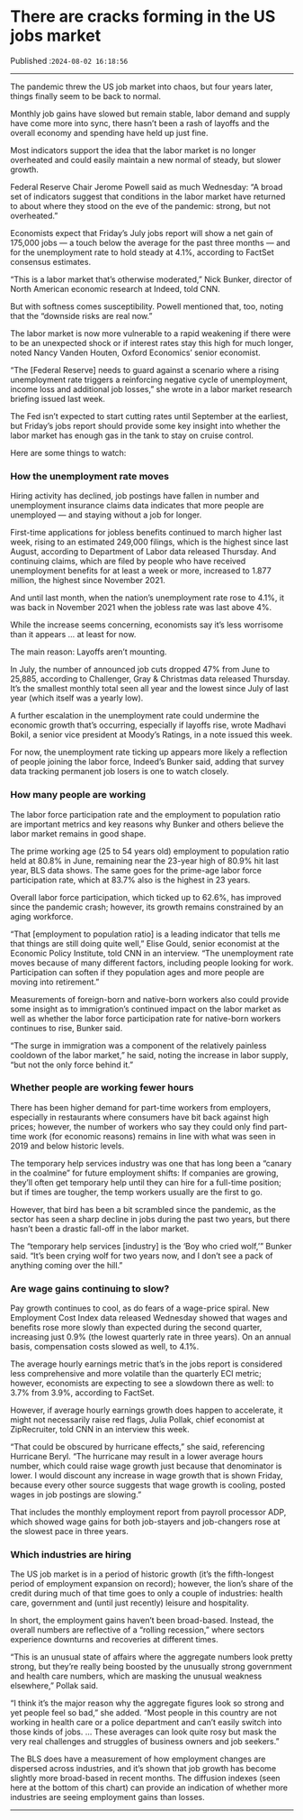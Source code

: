 # There are cracks forming in the US jobs market

Published :`2024-08-02 16:18:56`

---

The pandemic threw the US job market into chaos, but four years later, things finally seem to be back to normal.

Monthly job gains have slowed but remain stable, labor demand and supply have come more into sync, there hasn’t been a rash of layoffs and the overall economy and spending have held up just fine.

Most indicators support the idea that the labor market is no longer overheated and could easily maintain a new normal of steady, but slower growth.

Federal Reserve Chair Jerome Powell said as much Wednesday: “A broad set of indicators suggest that conditions in the labor market have returned to about where they stood on the eve of the pandemic: strong, but not overheated.”

Economists expect that Friday’s July jobs report will show a net gain of 175,000 jobs — a touch below the average for the past three months — and for the unemployment rate to hold steady at 4.1%, according to FactSet consensus estimates.

“This is a labor market that’s otherwise moderated,” Nick Bunker, director of North American economic research at Indeed, told CNN.

But with softness comes susceptibility. Powell mentioned that, too, noting that the “downside risks are real now.”

The labor market is now more vulnerable to a rapid weakening if there were to be an unexpected shock or if interest rates stay this high for much longer, noted Nancy Vanden Houten, Oxford Economics’ senior economist.

“The [Federal Reserve] needs to guard against a scenario where a rising unemployment rate triggers a reinforcing negative cycle of unemployment, income loss and additional job losses,” she wrote in a labor market research briefing issued last week.

The Fed isn’t expected to start cutting rates until September at the earliest, but Friday’s jobs report should provide some key insight into whether the labor market has enough gas in the tank to stay on cruise control.

Here are some things to watch:

### How the unemployment rate moves

Hiring activity has declined, job postings have fallen in number and unemployment insurance claims data indicates that more people are unemployed — and staying without a job for longer.

First-time applications for jobless benefits continued to march higher last week, rising to an estimated 249,000 filings, which is the highest since last August, according to Department of Labor data released Thursday. And continuing claims, which are filed by people who have received unemployment benefits for at least a week or more, increased to 1.877 million, the highest since November 2021.

And until last month, when the nation’s unemployment rate rose to 4.1%, it was back in November 2021 when the jobless rate was last above 4%.

While the increase seems concerning, economists say it’s less worrisome than it appears … at least for now.

The main reason: Layoffs aren’t mounting.

In July, the number of announced job cuts dropped 47% from June to 25,885, according to Challenger, Gray & Christmas data released Thursday. It’s the smallest monthly total seen all year and the lowest since July of last year (which itself was a yearly low).

A further escalation in the unemployment rate could undermine the economic growth that’s occurring, especially if layoffs rise, wrote Madhavi Bokil, a senior vice president at Moody’s Ratings, in a note issued this week.

For now, the unemployment rate ticking up appears more likely a reflection of people joining the labor force, Indeed’s Bunker said, adding that survey data tracking permanent job losers is one to watch closely.

### How many people are working

The labor force participation rate and the employment to population ratio are important metrics and key reasons why Bunker and others believe the labor market remains in good shape.

The prime working age (25 to 54 years old) employment to population ratio held at 80.8% in June, remaining near the 23-year high of 80.9% hit last year, BLS data shows. The same goes for the prime-age labor force participation rate, which at 83.7% also is the highest in 23 years.

Overall labor force participation, which ticked up to 62.6%, has improved since the pandemic crash; however, its growth remains constrained by an aging workforce.

“That [employment to population ratio] is a leading indicator that tells me that things are still doing quite well,” Elise Gould, senior economist at the Economic Policy Institute, told CNN in an interview. “The unemployment rate moves because of many different factors, including people looking for work. Participation can soften if they population ages and more people are moving into retirement.”

Measurements of foreign-born and native-born workers also could provide some insight as to immigration’s continued impact on the labor market as well as whether the labor force participation rate for native-born workers continues to rise, Bunker said.

“The surge in immigration was a component of the relatively painless cooldown of the labor market,” he said, noting the increase in labor supply, “but not the only force behind it.”

### Whether people are working fewer hours

There has been higher demand for part-time workers from employers, especially in restaurants where consumers have bit back against high prices; however, the number of workers who say they could only find part-time work (for economic reasons) remains in line with what was seen in 2019 and below historic levels.

The temporary help services industry was one that has long been a “canary in the coalmine” for future employment shifts: If companies are growing, they’ll often get temporary help until they can hire for a full-time position; but if times are tougher, the temp workers usually are the first to go.

However, that bird has been a bit scrambled since the pandemic, as the sector has seen a sharp decline in jobs during the past two years, but there hasn’t been a drastic fall-off in the labor market.

The “temporary help services [industry] is the ‘Boy who cried wolf,’” Bunker said. “It’s been crying wolf for two years now, and I don’t see a pack of anything coming over the hill.”

### Are wage gains continuing to slow?

Pay growth continues to cool, as do fears of a wage-price spiral. New Employment Cost Index data released Wednesday showed that wages and benefits rose more slowly than expected during the second quarter, increasing just 0.9% (the lowest quarterly rate in three years). On an annual basis, compensation costs slowed as well, to 4.1%.

The average hourly earnings metric that’s in the jobs report is considered less comprehensive and more volatile than the quarterly ECI metric; however, economists are expecting to see a slowdown there as well: to 3.7% from 3.9%, according to FactSet.

However, if average hourly earnings growth does happen to accelerate, it might not necessarily raise red flags, Julia Pollak, chief economist at ZipRecruiter, told CNN in an interview this week.

“That could be obscured by hurricane effects,” she said, referencing Hurricane Beryl. “The hurricane may result in a lower average hours number, which could raise wage growth just because that denominator is lower. I would discount any increase in wage growth that is shown Friday, because every other source suggests that wage growth is cooling, posted wages in job postings are slowing.”

That includes the monthly employment report from payroll processor ADP, which showed wage gains for both job-stayers and job-changers rose at the slowest pace in three years.

### Which industries are hiring

The US job market is in a period of historic growth (it’s the fifth-longest period of employment expansion on record); however, the lion’s share of the credit during much of that time goes to only a couple of industries: health care, government and (until just recently) leisure and hospitality.

In short, the employment gains haven’t been broad-based. Instead, the overall numbers are reflective of a “rolling recession,” where sectors experience downturns and recoveries at different times.

“This is an unusual state of affairs where the aggregate numbers look pretty strong, but they’re really being boosted by the unusually strong government and health care numbers, which are masking the unusual weakness elsewhere,” Pollak said.

“I think it’s the major reason why the aggregate figures look so strong and yet people feel so bad,” she added. “Most people in this country are not working in health care or a police department and can’t easily switch into those kinds of jobs. … These averages can look quite rosy but mask the very real challenges and struggles of business owners and job seekers.”

The BLS does have a measurement of how employment changes are dispersed across industries, and it’s shown that job growth has become slightly more broad-based in recent months. The diffusion indexes (seen here at the bottom of this chart) can provide an indication of whether more industries are seeing employment gains than losses.

---

